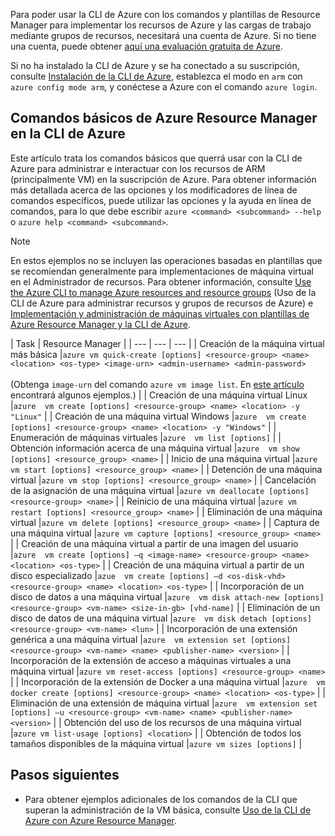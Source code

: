 Para poder usar la CLI de Azure con los comandos y plantillas de Resource Manager para implementar los recursos de Azure y las cargas de trabajo mediante grupos de recursos, necesitará una cuenta de Azure. Si no tiene una cuenta, puede obtener [aquí una evaluación gratuita de Azure](https://azure.microsoft.com/pricing/free-trial/).

Si no ha instalado la CLI de Azure y se ha conectado a su suscripción, consulte [Instalación de la CLI de Azure](../articles/xplat-cli-install.md), establezca el modo en `arm` con `azure config mode arm`, y conéctese a Azure con el comando `azure login`.

## <a name="basic-azure-resource-manager-commands-in-azure-cli"></a>Comandos básicos de Azure Resource Manager en la CLI de Azure
Este artículo trata los comandos básicos que querrá usar con la CLI de Azure para administrar e interactuar con los recursos de ARM (principalmente VM) en la suscripción de Azure.  Para obtener información más detallada acerca de las opciones y los modificadores de línea de comandos específicos, puede utilizar las opciones y la ayuda en línea de comandos, para lo que debe escribir `azure <command> <subcommand> --help` o `azure help <command> <subcommand>`.

> [!NOTE]
> En estos ejemplos no se incluyen las operaciones basadas en plantillas que se recomiendan generalmente para implementaciones de máquina virtual en el Administrador de recursos. Para obtener información, consulte [Use the Azure CLI to manage Azure resources and resource groups](../articles/xplat-cli-azure-resource-manager.md) (Uso de la CLI de Azure para administrar recursos y grupos de recursos de Azure) e [Implementación y administración de máquinas virtuales con plantillas de Azure Resource Manager y la CLI de Azure](../articles/virtual-machines/virtual-machines-linux-cli-deploy-templates.md?toc=%2fazure%2fvirtual-machines%2flinux%2ftoc.json).
> 
> 

| Task | Resource Manager |
| --- | --- | --- |
| Creación de la máquina virtual más básica |`azure vm quick-create [options] <resource-group> <name> <location> <os-type> <image-urn> <admin-username> <admin-password>`<br/><br/>(Obtenga `image-urn` del comando `azure vm image list`. En [este artículo](../articles/virtual-machines/virtual-machines-linux-cli-ps-findimage.md?toc=%2fazure%2fvirtual-machines%2flinux%2ftoc.json) encontrará algunos ejemplos.) |
| Creación de una máquina virtual Linux |`azure  vm create [options] <resource-group> <name> <location> -y "Linux"` |
| Creación de una máquina virtual Windows |`azure  vm create [options] <resource-group> <name> <location> -y "Windows"` |
| Enumeración de máquinas virtuales |`azure  vm list [options]` |
| Obtención información acerca de una máquina virtual |`azure  vm show [options] <resource_group> <name>` |
| Inicio de una máquina virtual |`azure vm start [options] <resource_group> <name>` |
| Detención de una máquina virtual |`azure vm stop [options] <resource_group> <name>` |
| Cancelación de la asignación de una máquina virtual |`azure vm deallocate [options] <resource-group> <name>` |
| Reinicio de una máquina virtual |`azure vm restart [options] <resource_group> <name>` |
| Eliminación de una máquina virtual |`azure vm delete [options] <resource_group> <name>` |
| Captura de una máquina virtual |`azure vm capture [options] <resource_group> <name>` |
| Creación de una máquina virtual a partir de una imagen del usuario |`azure  vm create [options] –q <image-name> <resource-group> <name> <location> <os-type>` |
| Creación de una máquina virtual a partir de un disco especializado |`azue  vm create [options] –d <os-disk-vhd> <resource-group> <name> <location> <os-type>` |
| Incorporación de un disco de datos a una máquina virtual |`azure  vm disk attach-new [options] <resource-group> <vm-name> <size-in-gb> [vhd-name]` |
| Eliminación de un disco de datos de una máquina virtual |`azure  vm disk detach [options] <resource-group> <vm-name> <lun>` |
| Incorporación de una extensión genérica a una máquina virtual |`azure  vm extension set [options] <resource-group> <vm-name> <name> <publisher-name> <version>` |
| Incorporación de la extensión de acceso a máquinas virtuales a una máquina virtual |`azure vm reset-access [options] <resource-group> <name>` |
| Incorporación de la extensión de Docker a una máquina virtual |`azure  vm docker create [options] <resource-group> <name> <location> <os-type>` |
| Eliminación de una extensión de máquina virtual |`azure  vm extension set [options] –u <resource-group> <vm-name> <name> <publisher-name> <version>` |
| Obtención del uso de los recursos de una máquina virtual |`azure vm list-usage [options] <location>` |
| Obtención de todos los tamaños disponibles de la máquina virtual |`azure vm sizes [options]` |

## <a name="next-steps"></a>Pasos siguientes
* Para obtener ejemplos adicionales de los comandos de la CLI que superan la administración de la VM básica, consulte [Uso de la CLI de Azure con Azure Resource Manager](../articles/virtual-machines/azure-cli-arm-commands.md).



<!--HONumber=Nov16_HO3-->


